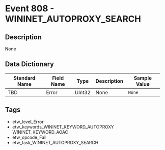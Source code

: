 # Event 808 - WININET_AUTOPROXY_SEARCH

## Description
None

## Data Dictionary
|Standard Name|Field Name|Type|Description|Sample Value|
|---|---|---|---|---|
|TBD|Error|UInt32|None|`None`|

## Tags
* etw_level_Error
* etw_keywords_WININET_KEYWORD_AUTOPROXY WININET_KEYWORD_AOAC
* etw_opcode_Fail
* etw_task_WININET_AUTOPROXY_SEARCH